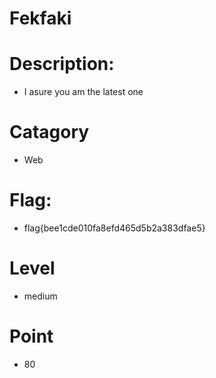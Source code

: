 # Fekfaki

# Description: 
- I asure you am the latest one

# Catagory
- Web

# Flag:
- flag{bee1cde010fa8efd465d5b2a383dfae5}

# Level

- medium

# Point
- 80




